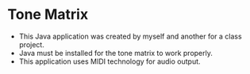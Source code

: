 Tone Matrix
=========

- This Java application was created by myself and another for a class project.
- Java must be installed for the tone matrix to work properly.
- This application uses MIDI technology for audio output.
